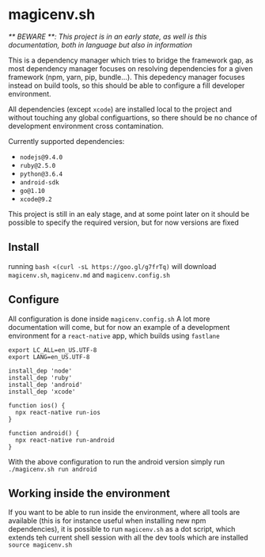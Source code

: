 # magicenv.sh

_** BEWARE **: This project is in an early state, as well is this documentation, both in language but also in information_

This is a dependency manager which tries to bridge the framework gap, as most dependency manager focuses on resolving dependencies for a given framework (npm, yarn, pip, bundle...). This depedency manager focuses instead on build tools, so this should be able to configure a fill developer environment.

All dependencies (except `xcode`) are installed local to the project and without touching any global configuartions, so there should be no chance of development environment cross contamination.

Currently supported dependencies:
* `nodejs@9.4.0`
* `ruby@2.5.0`
* `python@3.6.4`
* `android-sdk`
* `go@1.10`
* `xcode@9.2`

This project is still in an ealy stage, and at some point later on it should be possible to specify the required version, but for now versions are fixed

## Install

running `bash <(curl -sL https://goo.gl/g7frTq)` will download `magicenv.sh`, `magicenv.md` and `magicenv.config.sh`

## Configure

All configuration is done inside `magicenv.config.sh`
A lot more documentation will come, but for now an example of a development environment for a `react-native` app, which builds using `fastlane`

```shell
export LC_ALL=en_US.UTF-8
export LANG=en_US.UTF-8

install_dep 'node'
install_dep 'ruby'
install_dep 'android'
install_dep 'xcode'

function ios() {
  npx react-native run-ios
}

function android() {
  npx react-native run-android
}
```

With the above configuration to run the android version simply run `./magicenv.sh run android`

## Working inside the environment

If you want to be able to run inside the environment, where all tools are available (this is for instance useful when installing new npm dependencies), it is possible to run `magicenv.sh` as a dot script, which extends teh current shell session with all the dev tools which are installed `source magicenv.sh`